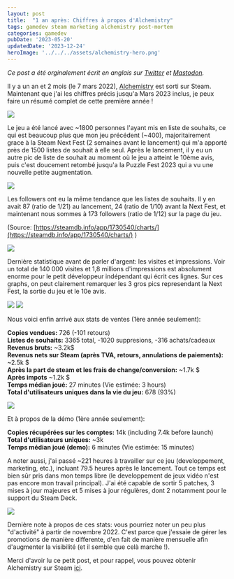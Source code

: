 ```yaml
---
layout: post
title:  "1 an après: Chiffres à propos d'Alchemistry"
tags: gamedev steam marketing alchemistry post-mortem
categories: gamedev
pubDate: '2023-05-20'
updatedDate: '2023-12-24'
heroImage: '../../../assets/alchemistry-hero.png'
---
```


*Ce post a été orginalement écrit en anglais sur [Twitter](https://twitter.com/DysnomiaStudio/status/1655492420803371010) et [Mastodon](https://mastodon.gamedev.place/@Elanis/110332183413305320).*

Il y a un an et 2 mois (le 7 mars 2022), [Alchemistry](https://store.steampowered.com/app/1730540/Alchemistry/) est sorti sur Steam. Maintenant que j'ai les chiffres précis jusqu'a Mars 2023 inclus, je peux faire un résumé complet de cette première année !


![](/assets/img/2023-05-20_gameplay.gif)

Le jeu a été lancé avec ~1800 personnes l'ayant mis en liste de souhaits, ce qui est beaucoup plus que mon jeu précédent (~400), majoritairement grace à la Steam Next Fest (2 semaines avant le lancement) qui m'a apporté près de 1500 listes de souhait à elle seul. Après le lancement, il y eu un autre pic de liste de souhait au moment où le jeu a atteint le 10ème avis, puis c'est doucement retombé jusqu'a la Puzzle Fest 2023 qui a vu une nouvelle petite augmentation. 

![](/assets/img/2023-05-20_wishlists.webp)

Les followers ont eu la même tendance que les listes de souhaits. Il y en avait 87 (ratio de 1/21) au lancement, 24 (ratio de 1/10) avant la Next Fest, et maintenant nous sommes à 173 followers (ratio de 1/12) sur la page du jeu.

(Source: [https://steamdb.info/app/1730540/charts/](https://steamdb.info/app/1730540/charts/) )

![](/assets/img/2023-05-20_followers.webp)

Dernière statistique avant de parler d'argent: les visites et impressions. Voir un total de 140 000 visites et 1,8 millions d'impressions est absolument enorme pour le petit développeur indépendant qui écrit ces lignes. Sur ces graphs, on peut clairement remarquer les 3 gros pics represendant la Next Fest, la sortie du jeu et le 10e avis.

![](/assets/img/2023-05-20_visits.webp)
![](/assets/img/2023-05-20_impressions.webp)

Nous voici enfin arrivé aux stats de ventes (1ère année seulement):  

**Copies vendues:** 726 (-101 retours)  
**Listes de souhaits:** 3365 total, -1020 suppresions, -316 achats/cadeaux  
**Revenus bruts:** ~3.2k$  
**Revenus nets sur Steam (après TVA, retours, annulations de paiements):** ~2.5k $  
**Après la part de steam et les frais de change/conversion:** ~1.7k $  
**Après impots** ~1.2k $  
**Temps médian joué:** 27 minutes (Vie estimée: 3 hours)  
**Total d'utilisateurs uniques dans la vie du jeu:** 678 (93%)  

![](/assets/img/2023-05-20_sold.webp)

Et à propos de la démo (1ère année seulement):  

**Copies récupérées sur les comptes:** 14k (including 7.4k before launch)  
**Total d'utilisateurs uniques:** ~3k  
**Temps médian joué (demo):** 6 minutes (Vie estimée: 15 minutes)  

A noter aussi, j'ai passé ~221 heures à travailler sur ce jeu (developpement, marketing, etc.), incluant 79.5 heures après le lancement. Tout ce temps est bien sûr pris dans mon temps libre (le developpement de jeux vidéo n'est pas encore mon travail principal). J'ai été capable de sortir 5 patches, 3 mises à jour majeures et 5 mises à jour régulères, dont 2 notamment pour le support du Steam Deck.


![](/assets/img/2023-05-20_time_spent.webp)

Dernière note à propos de ces stats: vous pourriez noter un peu plus "d'activité" à partir de novembre 2022. C'est parce que j'essaie de gérer les promotions de manière differente, d'en fait de manière mensuelle afin d'augmenter la visibilité (et il semble que celà marche !).

Merci d'avoir lu ce petit post, et pour rappel, vous pouvez obtenir Alchemistry sur Steam [ici](https://store.steampowered.com/app/1730540/Alchemistry/).
